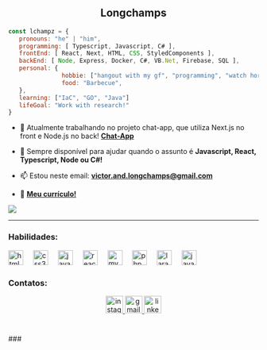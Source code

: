  ### <h2 align="center">Longchamps</h2>

 ```javascript
const lchampz = {
    pronouns: "he" | "him",
    programming: [ Typescript, Javascript, C# ],
    frontEnd: [ React, Next, HTML, CSS, StyledComponents ],
    backEnd: [ Node, Express, Docker, C#, VB.Net, Firebase, SQL ],
    personal: {
                hobbie: ["hangout with my gf", "programming", "watch horror movies"],
                food: "Barbecue",
    },
    learning: ["IaC", "GO", "Java"]
    lifeGoal: "Work with research!"
}
```
 
- 🔭 Atualmente trabalhando no projeto chat-app, que utiliza Next.js no front e Node.js no back! **[Chat-App](https://github.com/lchampz/chat-app)**

- 💬 Sempre disponível para ajudar quando o assunto é **Javascript, React, Typescript, Node ou C#!**

- 📫 Estou neste email: **victor.and.longchamps@gmail.com**

- 📄  **[Meu currículo!](https://iron-catsup-53d.notion.site/Victor-Longchamps-CV-12a98fee79198021af11ef7b0637f5ec?pvs=4)**

</p>
  <a href="[Git](https://github.com/lchampz)">
    <img align="center" src="https://github-readme-stats.vercel.app/api/top-langs/?username=lchampz&hide_progress=true&theme=blueberry&langs_count=8&locale=en" />
  </a>
</div>
</h2>
 <hr>

### Habilidades:

<div align="left">
  <img src="https://cdn.jsdelivr.net/gh/devicons/devicon/icons/html5/html5-original.svg" height="30" alt="html5 logo"  />
  <img width="12" />
  <img src="https://cdn.jsdelivr.net/gh/devicons/devicon/icons/css3/css3-original.svg" height="30" alt="css3 logo"  />
  <img width="12" />
  <img src="https://cdn.jsdelivr.net/gh/devicons/devicon/icons/javascript/javascript-original.svg" height="30" alt="javascript logo"  />
  <img width="12" />
  <img src="https://cdn.jsdelivr.net/gh/devicons/devicon/icons/react/react-original.svg" height="30" alt="react logo"  />
  <img width="12" />
  <img src="https://cdn.jsdelivr.net/gh/devicons/devicon/icons/mysql/mysql-original.svg" height="30" alt="mysql logo"  />
  <img width="12" />
  <img src="https://cdn.jsdelivr.net/gh/devicons/devicon/icons/php/php-original.svg" height="30" alt="php logo"  />
  <img width="12" />
  <img src="https://cdn.jsdelivr.net/gh/devicons/devicon/icons/laravel/laravel-original.svg" height="30" alt="laravel logo"  />
  <img width="12" />
  <img src="https://cdn.jsdelivr.net/gh/devicons/devicon/icons/java/java-original.svg" height="30" alt="java logo"  />
</div>

### Contatos:

<div align="center">
  
  <a href="https://www.instagram.com/champz.js" target="_blank">
    <img src="https://img.shields.io/static/v1?message=Instagram&logo=instagram&label=&color=E4405F&logoColor=white&labelColor=&style=for-the-badge" height="35" alt="instagram logo"  />
  </a>
  <a href="victor.and.longchamps@gmail.com" target="_blank">
    <img src="https://img.shields.io/static/v1?message=Gmail&logo=gmail&label=&color=D14836&logoColor=white&labelColor=&style=for-the-badge" height="35" alt="gmail logo"  />
  </a>
  <a href="https://www.linkedin.com/in/geovanna-cardoso-98ab3a264/" target="_blank">
    <img src="https://img.shields.io/static/v1?message=LinkedIn&logo=linkedin&label=&color=0077B5&logoColor=white&labelColor=&style=for-the-badge" height="35" alt="linkedin logo"  />
  </a>
</div>

###

<br clear="both">
###
